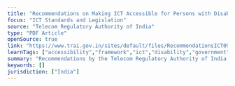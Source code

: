 ```yaml
---
title: "Recommendations on Making ICT Accessible for Persons with Disabilities"
focus: "ICT Standards and Legislation"
source: "Telecom Regulatory Authority of India"
type: "PDF Article"
openSource: true
link: "https://www.trai.gov.in/sites/default/files/RecommendationsICT09072018%2C%20.pdf"
learnTags: ["accessibility","framework","ict","disability","government","inclusivePractice","fairness","regulation"]
summary: "Recommendations by the Telecom Regulatory Authority of India for making ICT accessible for people with disabilities."
keywords: []
jurisdiction: ["India"]
---
```


